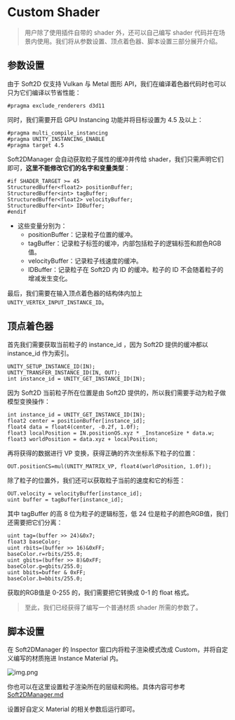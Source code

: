 # Custom Shader

> 用户除了使用插件自带的 shader 外，还可以自己编写 shader 代码并在场景内使用。我们将从参数设置、顶点着色器、脚本设置三部分展开介绍。

## 参数设置

由于 Soft2D 仅支持 Vulkan 与 Metal 图形 API，我们在编译着色器代码时也可以只为它们编译以节省性能：
``` shaderlab
#pragma exclude_renderers d3d11
```
同时，我们需要开启 GPU Instancing 功能并将目标设置为 4.5 及以上：
```shaderlab
#pragma multi_compile_instancing
#pragma UNITY_INSTANCING_ENABLE
#pragma target 4.5
```
Soft2DManager 会自动获取粒子属性的缓冲并传给 shader，我们只需声明它们即可，**这里不能修改它们的名字和变量类型**：
```shaderlab
#if SHADER_TARGET >= 45
StructuredBuffer<float2> positionBuffer;
StructuredBuffer<int> tagBuffer;
StructuredBuffer<float2> velocityBuffer;
StructuredBuffer<int> IDBuffer;
#endif
```

- 这些变量分别为：
  - positionBuffer：记录粒子位置的缓冲。
  - tagBuffer：记录粒子标签的缓冲，内部包括粒子的逻辑标签和颜色RGB值。
  - velocityBuffer：记录粒子线速度的缓冲。
  - IDBuffer：记录粒子在 Soft2D 内 ID 的缓冲。粒子的 ID 不会随着粒子的增减发生变化。

最后，我们需要在输入顶点着色器的结构体内加上`UNITY_VERTEX_INPUT_INSTANCE_ID`。

## 顶点着色器

首先我们需要获取当前粒子的 instance_id ，因为 Soft2D 提供的缓冲都以 instance_id 作为索引。
```shaderlab
UNITY_SETUP_INSTANCE_ID(IN);
UNITY_TRANSFER_INSTANCE_ID(IN, OUT);
int instance_id = UNITY_GET_INSTANCE_ID(IN);
```

因为 Soft2D 当前粒子所在位置是由 Soft2D 提供的，所以我们需要手动为粒子做模型变换操作：
```shaderlab
int instance_id = UNITY_GET_INSTANCE_ID(IN);
float2 center = positionBuffer[instance_id]; 
float4 data = float4(center, -0.2f, 1.0f);
float3 localPosition = IN.positionOS.xyz * _InstanceSize * data.w;
float3 worldPosition = data.xyz + localPosition;
```
再将获得的数据进行 VP 变换，获得正确的齐次坐标系下粒子的位置：
```shaderlab
OUT.positionCS=mul(UNITY_MATRIX_VP, float4(worldPosition, 1.0f));
```

除了粒子的位置外，我们还可以获取粒子当前的速度和它的标签：
```shaderlab
OUT.velocity = velocityBuffer[instance_id];
uint buffer = tagBuffer[instance_id];
```

其中 tagBuffer 的高 8 位为粒子的逻辑标签，低 24 位是粒子的颜色RGB值，我们还需要把它们分离：
```shaderlab
uint tag=(buffer >> 24)&0x7;
float3 baseColor;
uint rbits=(buffer >> 16)&0xFF;
baseColor.r=rbits/255.0;
uint gbits=(buffer >> 8)&0xFF;
baseColor.g=gbits/255.0;
uint bbits=buffer & 0xFF;
baseColor.b=bbits/255.0;
```
获取的RGB值是 0-255 的，我们需要把它转换成 0-1 的 float 格式。

> 至此，我们已经获得了编写一个普通材质 shader 所需的参数了。

## 脚本设置

在 Soft2DManager 的 Inspector 窗口内将粒子渲染模式改成 Custom，并将自定义编写的材质拖进 Instance Material 内。

![img.png](img.png)

你也可以在这里设置粒子渲染所在的层级和网格。具体内容可参考 [Soft2DManager.md]()

设置好自定义 Material 的相关参数后运行即可。
